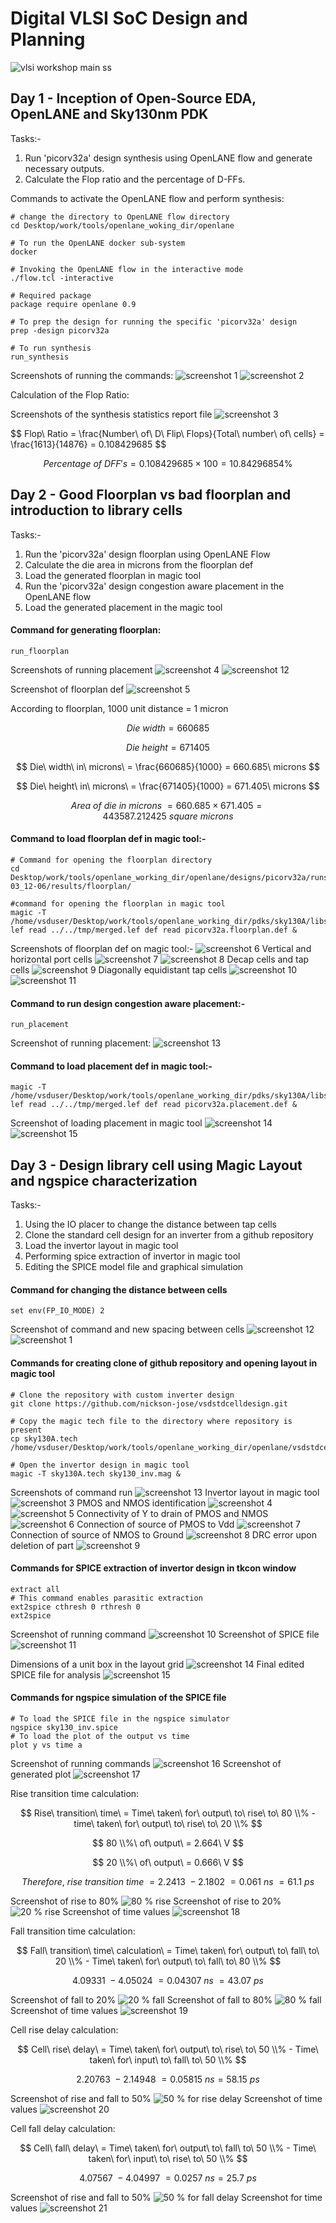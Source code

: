 # Digital VLSI SoC Design and Planning 
![vlsi workshop main ss](https://github.com/user-attachments/assets/201ba6f4-0ebe-40b6-b54c-999fdae75a2f)

## Day 1 - Inception of Open-Source EDA, OpenLANE and Sky130nm PDK
Tasks:- 
  1. Run 'picorv32a' design synthesis using OpenLANE flow and generate necessary outputs.
  2. Calculate the Flop ratio and the percentage of D-FFs.

Commands to activate the OpenLANE flow and perform synthesis: 
```
# change the directory to OpenLANE flow directory
cd Desktop/work/tools/openlane_woking_dir/openlane

# To run the OpenLANE docker sub-system
docker

# Invoking the OpenLANE flow in the interactive mode
./flow.tcl -interactive

# Required package
package require openlane 0.9

# To prep the design for running the specific 'picorv32a' design
prep -design picorv32a

# To run synthesis
run_synthesis
```
Screenshots of running the commands:
![screenshot 1](https://github.com/user-attachments/assets/a4a605b6-b61d-4a7c-9973-6bee374ce595)
![screenshot 2](https://github.com/user-attachments/assets/031b20c8-2881-4c35-9d37-edc846671048)

Calculation of the Flop Ratio:

Screenshots of the synthesis statistics report file 
![screenshot 3](https://github.com/user-attachments/assets/c6231913-20d0-4c1c-b28d-5b28a7f1c828)

$$
Flop\ Ratio = \frac{Number\ of\ D\ Flip\ Flops\}{Total\ number\ of\ cells\} = \frac{1613}{14876} = 0.108429685
$$

$$
Percentage\ of\ DFF's = 0.108429685 \times 100 = 10.84296854\%
$$

## Day 2 - Good Floorplan vs bad floorplan and introduction to library cells
Tasks:- 
1. Run the 'picorv32a' design floorplan using OpenLANE Flow
2. Calculate the die area in microns from the floorplan def
3. Load the generated floorplan in magic tool
4. Run the 'picorv32a' design congestion aware placement in the OpenLANE flow
5. Load the generated placement in the magic tool

#### Command for generating floorplan:
```
run_floorplan
```
Screenshots of running placement 
![screenshot 4](https://github.com/user-attachments/assets/f0b056af-63a2-4435-8ab3-e781485eff86)
![screenshot 12](https://github.com/user-attachments/assets/361e5f62-3260-4405-8266-a512de61f25b)

Screenshot of floorplan def
![screenshot 5](https://github.com/user-attachments/assets/bef0b8f9-c9b4-4338-8d27-6f926bd59681)

According to floorplan,  1000 unit distance = 1 micron

$$
Die\ width = 660685
$$

$$
Die\ height = 671405
$$

$$
Die\ width\ in\ microns\ = \frac{660685}{1000} = 660.685\ microns
$$

$$
Die\ height\ in\ microns\ = \frac{671405}{1000} = 671.405\ microns
$$

$$
Area\ of\ die\ in\ microns\ = 660.685 \times 671.405 = 443587.212425\ square\ microns
$$

#### Command to load floorplan def in magic tool:-  
```
# Command for opening the floorplan directory 
cd Desktop/work/tools/openlane_working_dir/openlane/designs/picorv32a/runs/17-03_12-06/results/floorplan/

#command for opening the floorplan in magic tool
magic -T /home/vsduser/Desktop/work/tools/openlane_working_dir/pdks/sky130A/libs.tech/magic/sky130A.tech lef read ../../tmp/merged.lef def read picorv32a.floorplan.def &
```
Screenshots of floorplan def on magic tool:- 
![screenshot 6](https://github.com/user-attachments/assets/6d510bf5-ed8f-44a4-b08a-eecda1cd8a4d)
Vertical and horizontal port cells
![screenshot 7](https://github.com/user-attachments/assets/c2b6eaa3-4272-46d0-990a-d129e11dc3b2)
![screenshot 8](https://github.com/user-attachments/assets/f7e64e7c-0c1c-4090-a872-cee6945a0217)
Decap cells and tap cells
![screenshot 9](https://github.com/user-attachments/assets/200eb6cb-7f10-406c-9379-4ee9d4505213)
Diagonally equidistant tap cells
![screenshot 10](https://github.com/user-attachments/assets/00586a6a-1a47-4b28-8aee-09d9bbcce722)
![screenshot 11](https://github.com/user-attachments/assets/44b484c4-4864-445d-9439-d72aede37d40)

#### Command to run design congestion aware placement:- 
```
run_placement
```
Screenshot of running placement:
![screenshot 13](https://github.com/user-attachments/assets/77b240e5-b43d-4e4c-a841-ae07ce312311)

#### Command to load placement def in magic tool:-
```
magic -T /home/vsduser/Desktop/work/tools/openlane_working_dir/pdks/sky130A/libs.tech/magic/sky130A.tech lef read ../../tmp/merged.lef def read picorv32a.placement.def &
```

Screenshot of loading placement in magic tool
![screenshot 14](https://github.com/user-attachments/assets/2d60d025-dacb-471e-bec7-80f4afd24d6d)
![screenshot 15](https://github.com/user-attachments/assets/58c91c72-318e-486b-82e3-d8b2477b500a)

## Day 3 - Design library cell using Magic Layout and ngspice characterization
Tasks:- 
1. Using the IO placer to change the distance between tap cells
2. Clone the standard cell design for an inverter from a github repository
3. Load the invertor layout in magic tool
4. Performing spice extraction of invertor in magic tool
5. Editing the SPICE model file and graphical simulation
   
#### Command for changing the distance between cells
```
set env(FP_IO_MODE) 2
```
Screenshot of command and new spacing between cells
![screenshot 12](https://github.com/user-attachments/assets/bbaa252d-e752-4acb-aadc-3133ba92952f)
![screenshot 1](https://github.com/user-attachments/assets/42fa8612-840c-4527-af17-6c3006f7f9bc)

#### Commands for creating clone of github repository and opening layout in magic tool
```
# Clone the repository with custom inverter design
git clone https://github.com/nickson-jose/vsdstdcelldesign.git

# Copy the magic tech file to the directory where repository is present
cp sky130A.tech /home/vsduser/Desktop/work/tools/openlane_working_dir/openlane/vsdstdcelldesign

# Open the invertor design in magic tool
magic -T sky130A.tech sky130_inv.mag &
```
Screenshots of command run
![screenshot 13](https://github.com/user-attachments/assets/d941bba1-3c58-4053-830d-49398592a2de)
Invertor layout in magic tool
![screenshot 3](https://github.com/user-attachments/assets/ef5b366d-b77f-4ef9-8b70-56f3b3e77112)
PMOS and NMOS identification
![screenshot 4](https://github.com/user-attachments/assets/bee33676-53ed-4d8f-9e7a-b11646772868)
![screenshot 5](https://github.com/user-attachments/assets/7aa428f1-ff81-427b-810c-5ca94c108c45)
Connectivity of Y to drain of PMOS and NMOS
![screenshot 6](https://github.com/user-attachments/assets/25e5a1fa-d76f-4cb4-a074-5b82e2958c1f)
Connection of source of PMOS to Vdd
![screenshot 7](https://github.com/user-attachments/assets/c940d862-789f-444e-9a18-29ae98d3c70e)
Connection of source of NMOS to Ground
![screenshot 8](https://github.com/user-attachments/assets/6aa074b0-790c-4715-bd87-e84c2bcf4d77)
DRC error upon deletion of part
![screenshot 9](https://github.com/user-attachments/assets/113b01f9-0d46-4bc7-a960-3d847a4fe3f5)

#### Commands for SPICE extraction of invertor design in tkcon window 
```
extract all
# This command enables parasitic extraction
ext2spice cthresh 0 rthresh 0
ext2spice
```

Screenshot of running command
![screenshot 10](https://github.com/user-attachments/assets/74467a86-f7ef-4e16-baf9-3791bb70ae64)
Screenshot of SPICE file 
![screenshot 11](https://github.com/user-attachments/assets/eb65e7d2-299a-41c7-bac0-cc0e2488ff70)

Dimensions of a unit box in the layout grid
![screenshot 14](https://github.com/user-attachments/assets/cdaf5083-c963-4d28-ad8a-7ee97f150524)
Final edited SPICE file for analysis
![screenshot 15](https://github.com/user-attachments/assets/1f42ef06-6a40-4f71-ae7b-c9d2bfd50494)

#### Commands for ngspice simulation of the SPICE file
```
# To load the SPICE file in the ngspice simulator
ngspice sky130_inv.spice
# To load the plot of the output vs time
plot y vs time a
```

Screenshot of running commands
![screenshot 16](https://github.com/user-attachments/assets/11260a45-2d24-479a-a95c-dfbe34915bac)
Screenshot of generated plot
![screenshot 17](https://github.com/user-attachments/assets/7c4c8de2-3f80-4c06-8e30-469b62bebcda)

Rise transition time calculation:

$$
Rise\ transition\ time\ = Time\ taken\ for\ output\ to\ rise\ to\ 80 \\% - time\ taken\ for\ output\ to\ rise\ to\ 20 \\%
$$

$$ 
80 \\%\ of\ output\ = 2.664\ V
$$

$$
20 \\%\ of\ output\ = 0.666\ V
$$

$$
Therefore,\ rise\ transition\ time\ = 2.2413\ - 2.1802\ = 0.061\ ns\ = 61.1\ ps
$$

Screenshot of rise to 80%
![80 % rise](https://github.com/user-attachments/assets/9c7403e5-ddb4-444c-9276-ce5b031b2ff0)
Screenshot of rise to 20%
![20 % rise](https://github.com/user-attachments/assets/625c487e-6a4b-4fe0-aecb-108eae746b01)
Screenshot of time values
![screenshot 18](https://github.com/user-attachments/assets/b18f3660-ea0f-4bf8-a4f1-a5bf52c8ce58)

Fall transition time calculation:

$$
Fall\ transition\ time\ calculation\ = Time\ taken\ for\ output\ to\ fall\ to\ 20 \\% - Time\ taken\ for\ output\ to\ fall\ to\ 80 \\%
$$

$$
4.09331\ - 4.05024\ = 0.04307\ ns\ = 43.07\ ps
$$

Screenshot of fall to 20%
![20 % fall](https://github.com/user-attachments/assets/72e679c4-4ecb-4301-99ad-f4926c771cb8)
Screenshot of fall to 80%
![80 % fall](https://github.com/user-attachments/assets/4ec664e7-567a-43d1-872a-e4e14165e57c)
Screenshot of time values
![screenshot 19](https://github.com/user-attachments/assets/8ba575ae-5be3-41ba-9c5c-d96b74ed0fdc)

Cell rise delay calculation:

$$
Cell\ rise\ delay\ = Time\ taken\ for\ output\ to\ rise\ to\ 50 \\% - Time\ taken\ for\ input\ to\ fall\ to\ 50 \\%
$$

$$
2.20763\ - 2.14948\ = 0.05815\ ns = 58.15\ ps
$$

Screenshot of rise and fall to 50%
![50 % for rise delay](https://github.com/user-attachments/assets/14349e30-4d29-4f5b-a4c7-ce96f3a1eff2)
Screenshot of time values
![screenshot 20](https://github.com/user-attachments/assets/a3c14720-1633-41d4-bcc8-91fe9b7b3fc9)

Cell fall delay calculation:

$$
Cell\ fall\ delay\ = Time\ taken\ for\ output\ to\ fall\ to\ 50 \\% - Time\ taken\ for\ input\ to\ rise\ to\ 50 \\%
$$

$$
4.07567\ - 4.04997\ = 0.0257\ ns = 25.7\ ps
$$

Screenshot of rise and fall to 50%
![50 % for fall delay](https://github.com/user-attachments/assets/f261192a-4f0d-418b-bc60-3c8f801cd5fa)
Screenshot for time values
![screenshot 21](https://github.com/user-attachments/assets/bed08bed-37ba-4958-a873-6fcbca91da7a)
